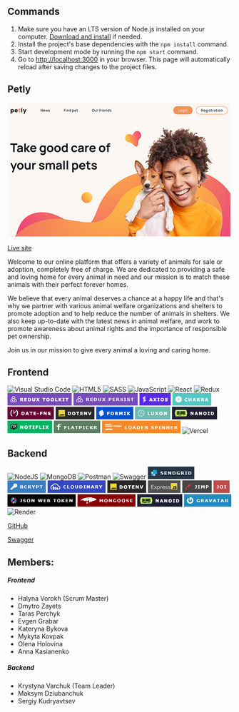 ## Commands

1. Make sure you have an LTS version of Node.js installed on your computer.
   [Download and install](https://nodejs.org/en/) if needed.
2. Install the project's base dependencies with the `npm install` command.
3. Start development mode by running the `npm start` command.
4. Go to [http://localhost:3000](http://localhost:3000) in your browser. This
   page will automatically reload after saving changes to the project files.

## Petly

[![Homepage](./assets/images/Home_min.jpg 'Petly')](https://petly-project.vercel.app/)

[Live site](https://petly-project.vercel.app/)

Welcome to our online platform that offers a variety of animals for sale or
adoption, completely free of charge. We are dedicated to providing a safe and
loving home for every animal in need and our mission is to match these animals
with their perfect forever homes.

We believe that every animal deserves a chance at a happy life and that's why we
partner with various animal welfare organizations and shelters to promote
adoption and to help reduce the number of animals in shelters. We also keep
up-to-date with the latest news in animal welfare, and work to promote awareness
about animal rights and the importance of responsible pet ownership.

Join us in our mission to give every animal a loving and caring home.

## Frontend

![Visual Studio Code](https://img.shields.io/badge/Visual%20Studio%20Code-0078d7.svg?style=for-the-badge&logo=visual-studio-code&logoColor=white)
![HTML5](https://img.shields.io/badge/html5-%23E34F26.svg?style=for-the-badge&logo=html5&logoColor=white)
![SASS](https://img.shields.io/badge/SASS-hotpink.svg?style=for-the-badge&logo=SASS&logoColor=white)
![JavaScript](https://img.shields.io/badge/javascript-%23323330.svg?style=for-the-badge&logo=javascript&logoColor=%23F7DF1E)
![React](https://img.shields.io/badge/react-%2320232a.svg?style=for-the-badge&logo=react&logoColor=%2361DAFB)
![Redux](https://img.shields.io/badge/redux-%23593d88.svg?style=for-the-badge&logo=redux&logoColor=white)
![Redux toolkit](./assets/images/frontend/logo_redux_toolkit.png)
![Redux persist](./assets/images/frontend/logo_persist.png)
![Axios](./assets/images/frontend/logo_axios.png)
![Chakra](./assets/images/frontend/logo_chakra.png)
![date-fns](./assets/images/frontend/logo_date-fns.png)
![dotenv](./assets/images/frontend/logo_dotenv.png)
![formik](./assets/images/frontend/logo_formik.png)
![luxon](./assets/images/frontend/logo_luxon.png)
![nanoid](./assets/images/frontend/logo_nanoid.png)
![notiflix](./assets/images/frontend/logo_notiflix.png)
![flatpickr](./assets/images/frontend/logo_flatpickr.png)
![loader_spinner](./assets/images/frontend/logo_loader-spinner.png)
![Vercel](https://img.shields.io/badge/vercel-%23000000.svg?style=for-the-badge&logo=vercel&logoColor=white)

## Backend

![NodeJS](https://img.shields.io/badge/node.js-6DA55F?style=for-the-badge&logo=node.js&logoColor=white)
![MongoDB](https://img.shields.io/badge/MongoDB-%234ea94b.svg?style=for-the-badge&logo=mongodb&logoColor=white)
![Postman](https://img.shields.io/badge/Postman-FF6C37?style=for-the-badge&logo=postman&logoColor=white)
![Swagger](https://img.shields.io/badge/-Swagger-%23Clojure?style=for-the-badge&logo=swagger&logoColor=white)
![sendgrid](./assets/images/backend/logo_sendgrid.png)
![bcrypt](./assets/images/backend/logo_bcrypt.png)
![cloudinary](./assets/images/backend/logo_cloudinary.png)
![dotenv](./assets/images/backend/logo_dotenv.png)
![express](./assets/images/backend/logo_express.png)
![jimp](./assets/images/backend/logo_jimp.png)
![joi](./assets/images/backend/logo_joi.png)
![jsonwebtoken](./assets/images/backend/logo_jsonwebtoken.png)
![mongoose](./assets/images/backend/logo_mongoose.png)
![nanoid](./assets/images/backend/logo_nanoid.png)
![gravatar](./assets/images/backend/logo_gravatar.png)
![Render](https://img.shields.io/badge/Render-%46E3B7.svg?style=for-the-badge&logo=render&logoColor=white)

[GitHub](https://github.com/MaksymDziubanchuk/petly-backend)

[Swagger](https://petly-backend-6jdb.onrender.com/api-docs/)

## Members:

##### Frontend

-   Halyna Vorokh (Scrum Master)
-   Dmytro Zayets
-   Taras Perchyk
-   Evgen Grabar
-   Kateryna Bykova
-   Mykyta Kovpak
-   Olena Holovina
-   Anna Kasianenko

##### Backend

-   Krystyna Varchuk (Team Leader)
-   Maksym Dziubanchuk
-   Sergiy Kudryavtsev

